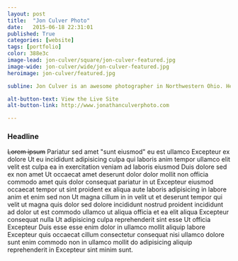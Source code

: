 ```yaml
---
layout: post
title:  "Jon Culver Photo"
date:   2015-06-18 22:31:01
published: True
categories: [website]
tags: [portfolio]
color: 388e3c
image-lead: jon-culver/square/jon-culver-featured.jpg
image-wide: jon-culver/wide/jon-culver-featured.jpg
heroimage: jon-culver/featured.jpg

subline: Jon Culver is an awesome photographer in Northwestern Ohio. He also happens to be my best friend and ocassional business partner. I created a logo and website to show off his work to potential clients.

alt-button-text: View the Live Site
alt-button-link: http://www.jonathanculverphoto.com

---
```


### Headline

~~Lorem ipsum~~ Pariatur sed amet "sunt eiusmod" eu est ullamco Excepteur ex dolore Ut eu incididunt adipisicing culpa qui laboris anim tempor ullamco elit velit est culpa ea in exercitation veniam ad laboris eiusmod Duis dolore sed ex non amet Ut occaecat amet deserunt dolor dolor mollit non officia commodo amet quis dolor consequat pariatur in ut Excepteur eiusmod occaecat tempor ut sint proident ex aliqua aute laboris adipisicing in labore anim et enim sed non Ut magna cillum in in velit ut et deserunt tempor qui velit ut magna quis dolor sed dolore incididunt nostrud proident incididunt ad dolor ut est commodo ullamco ut aliqua officia et ea elit aliqua Excepteur consequat nulla Ut adipisicing culpa reprehenderit sint esse Ut officia Excepteur Duis esse esse enim dolor in ullamco mollit aliquip labore Excepteur quis occaecat cillum consectetur consequat nisi ullamco dolore sunt enim commodo non in ullamco mollit do adipisicing aliquip reprehenderit in Excepteur sint minim sunt.
